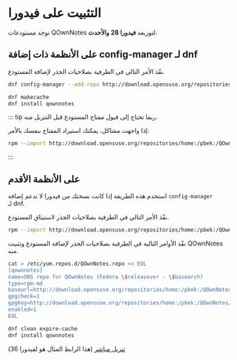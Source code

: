 # التثبيت على فيدورا

توجد مستودعات QOwnNotes لتوزيعة **فيدورا 28 والأحدث**.

## على الأنظمة ذات إضافة config-manager لـ&nbsp;dnf

نفّذ الأمر التالي في الطرفية بصلاحيات الجذر لإضافة المستودع.

```bash
dnf config-manager --add-repo http://download.opensuse.org/repositories/home:/pbek:/QOwnNotes/Fedora_\$releasever/

dnf makecache
dnf install qownnotes
```

::: tip ربما تحتاج إلى قبول مفتاح المستودع قبل التنزيل منه.

إذا واجهت مشاكل، يمكنك استيراد المفتاح بنفسك بالأمر:

```bash
rpm --import http://download.opensuse.org/repositories/home:/pbek:/QOwnNotes/Fedora_36/repodata/repomd.xml.key
```
:::

## على الأنظمة الأقدم

استخدم هذه الطريقة إذا كانت نسختك من فيدورا لا تدعم إضافة `config-manager` لـ&nbsp;dnf.

نفّذ الأمر التالي في الطرفية بصلاحيات الجذر لاستيثاق المستودع.

```bash
rpm --import http://download.opensuse.org/repositories/home:/pbek:/QOwnNotes/Fedora_36/repodata/repomd.xml.key
```

نفّذ الأوامر التالية في الطرفية بصلاحيات الجذر لإضافة المستودع وتثبيت QOwnNotes منه.

```bash
cat > /etc/yum.repos.d/QOwnNotes.repo << EOL
[qownnotes]
name=OBS repo for QOwnNotes (Fedora \$releasever - \$basearch)
type=rpm-md
baseurl=http://download.opensuse.org/repositories/home:/pbek:/QOwnNotes/Fedora_\$releasever/
gpgcheck=1
gpgkey=http://download.opensuse.org/repositories/home:/pbek:/QOwnNotes/Fedora_\$releasever/repodata/repomd.xml.key
enabled=1
EOL

dnf clean expire-cache
dnf install qownnotes
```

[تنزيل مباشر](https://download.opensuse.org/repositories/home:/pbek:/QOwnNotes/Fedora_36) (هذا الرابط المثال هو لفيدورا 36)
